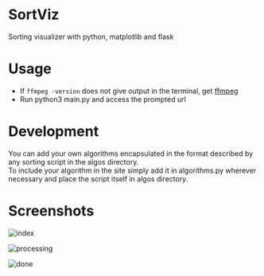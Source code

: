 # SortViz
Sorting visualizer with python, matplotlib and flask

# Usage
- If `ffmpeg -version` does not give output in the terminal, get [ffmpeg](https://www.tecmint.com/install-ffmpeg-in-linux/)
- Run python3 main.py and access the prompted url

# Development
You can add your own algorithms encapsulated in the format described by any sorting script in the algos directory.     
To include your algorithm in the site simply add it in algorithms.py wherever necessary and place the script itself in algos directory.

# Screenshots
![index](https://user-images.githubusercontent.com/59250093/91936292-30f5e300-ed0d-11ea-9bb0-f372360d7189.png)

![processing](https://user-images.githubusercontent.com/59250093/91936318-36ebc400-ed0d-11ea-8108-819aa8bf97b5.png)

![done](https://user-images.githubusercontent.com/59250093/91936338-3eab6880-ed0d-11ea-975b-8f4a55c2ab09.png)
